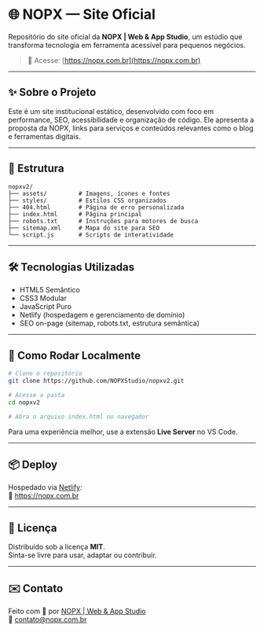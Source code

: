 # 🌐 NOPX — Site Oficial

Repositório do site oficial da **NOPX | Web & App Studio**, um estúdio que transforma tecnologia em ferramenta acessível para pequenos negócios.

> 🔗 Acesse: [https://nopx.com.br](https://nopx.com.br)

---

## ✨ Sobre o Projeto

Este é um site institucional estático, desenvolvido com foco em performance, SEO, acessibilidade e organização de código. Ele apresenta a proposta da NOPX, links para serviços e conteúdos relevantes como o blog e ferramentas digitais.

---

## 📁 Estrutura

```
nopxv2/
├── assets/         # Imagens, ícones e fontes
├── styles/         # Estilos CSS organizados
├── 404.html        # Página de erro personalizada
├── index.html      # Página principal
├── robots.txt      # Instruções para motores de busca
├── sitemap.xml     # Mapa do site para SEO
└── script.js       # Scripts de interatividade
```

---

## 🛠 Tecnologias Utilizadas

- HTML5 Semântico  
- CSS3 Modular  
- JavaScript Puro  
- Netlify (hospedagem e gerenciamento de domínio)  
- SEO on-page (sitemap, robots.txt, estrutura semântica)

---

## 🚀 Como Rodar Localmente

```bash
# Clone o repositório
git clone https://github.com/NOPXStudio/nopxv2.git

# Acesse a pasta
cd nopxv2

# Abra o arquivo index.html no navegador
```

Para uma experiência melhor, use a extensão **Live Server** no VS Code.

---

## 📦 Deploy

Hospedado via [Netlify](https://netlify.com):  
🔗 https://nopx.com.br

---

## 📖 Licença

Distribuído sob a licença **MIT**.  
Sinta-se livre para usar, adaptar ou contribuir.

---

## ✉️ Contato

Feito com 💜 por [NOPX | Web & App Studio](https://nopx.com.br)  
📩 contato@nopx.com.br
